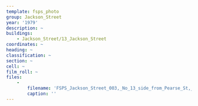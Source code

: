 ```yaml
---
template: fsps_photo
group: Jackson_Street
year: '1979'
description: ~
buildings:
    - Jackson_Street/13_Jackson_Street
coordinates: ~
heading: ~
classification: ~
section: ~
cell: ~
film_roll: ~
files:
    -
        filename: 'FSPS_Jackson_Street_003,_No_13_side_from_Pearse_St,_4-4-B,_1979.png'
        caption: ''
---
```

